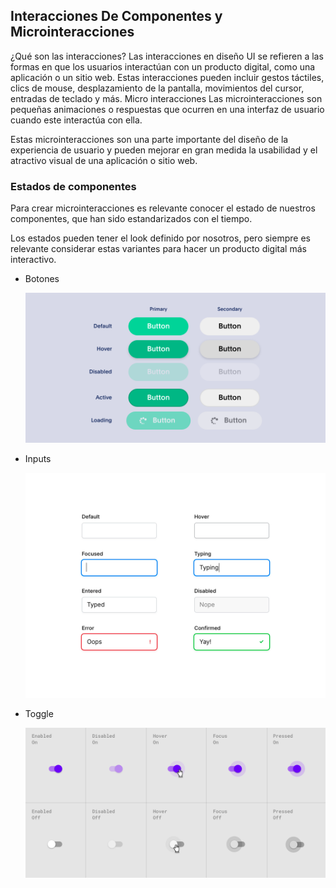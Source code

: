 ## Interacciones De Componentes y Microinteracciones

¿Qué son las interacciones?
Las interacciones en diseño UI se refieren a las formas en que los usuarios interactúan con un producto digital, como una aplicación o un sitio web. 
Estas interacciones pueden incluir gestos táctiles, clics de mouse, desplazamiento de la pantalla, movimientos del cursor, entradas de teclado y más. 
Micro interacciones
Las microinteracciones son pequeñas animaciones o respuestas que ocurren en una interfaz de usuario cuando este interactúa con ella. 

Estas microinteracciones son una parte importante del diseño de la experiencia de usuario y pueden mejorar en gran medida la usabilidad y el atractivo visual de una aplicación o sitio web.

### Estados de componentes

Para crear microinteracciones es relevante conocer el estado de nuestros componentes, que han sido estandarizados con el tiempo. 

Los estados pueden tener el look definido por nosotros, pero siempre es relevante considerar estas variantes para hacer un producto digital más interactivo.

- Botones

  ![Btn Components](./images/InteraccionesDeComponentes/botones.png)

- Inputs

  ![Btn Components](./images/InteraccionesDeComponentes/inputs.png)

- Toggle

  ![Btn Components](./images/InteraccionesDeComponentes/toggle.png)
